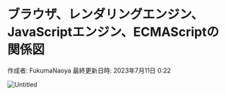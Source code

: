 # ブラウザ、レンダリングエンジン、JavaScriptエンジン、ECMAScriptの関係図

作成者: FukumaNaoya
最終更新日時: 2023年7月11日 0:22

![Untitled](%E3%83%95%E3%82%99%E3%83%A9%E3%82%A6%E3%82%B5%E3%82%99%E3%80%81%E3%83%AC%E3%83%B3%E3%82%BF%E3%82%99%E3%83%AA%E3%83%B3%E3%82%AF%E3%82%99%E3%82%A8%E3%83%B3%E3%82%B7%E3%82%99%E3%83%B3%E3%80%81JavaScript%E3%82%A8%E3%83%B3%E3%82%B7%E3%82%99%E3%83%B3%E3%80%81ECMAScript%E3%81%AE%E9%96%A2%E4%BF%82%20c3086e2cb31f44e8b8160d271de3b30a/Untitled.png)